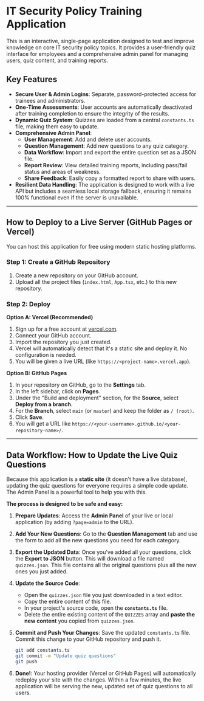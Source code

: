 # IT Security Policy Training Application

This is an interactive, single-page application designed to test and improve knowledge on core IT security policy topics. It provides a user-friendly quiz interface for employees and a comprehensive admin panel for managing users, quiz content, and training reports.

## Key Features

- **Secure User & Admin Logins**: Separate, password-protected access for trainees and administrators.
- **One-Time Assessments**: User accounts are automatically deactivated after training completion to ensure the integrity of the results.
- **Dynamic Quiz System**: Quizzes are loaded from a central `constants.ts` file, making them easy to update.
- **Comprehensive Admin Panel**:
  - **User Management**: Add and delete user accounts.
  - **Question Management**: Add new questions to any quiz category.
  - **Data Workflow**: Import and export the entire question set as a JSON file.
  - **Report Review**: View detailed training reports, including pass/fail status and areas of weakness.
  - **Share Feedback**: Easily copy a formatted report to share with users.
- **Resilient Data Handling**: The application is designed to work with a live API but includes a seamless local storage fallback, ensuring it remains 100% functional even if the server is unavailable.

---

## How to Deploy to a Live Server (GitHub Pages or Vercel)

You can host this application for free using modern static hosting platforms.

### Step 1: Create a GitHub Repository

1.  Create a new repository on your GitHub account.
2.  Upload all the project files (`index.html`, `App.tsx`, etc.) to this new repository.

### Step 2: Deploy

**Option A: Vercel (Recommended)**
1.  Sign up for a free account at [vercel.com](https://vercel.com).
2.  Connect your GitHub account.
3.  Import the repository you just created.
4.  Vercel will automatically detect that it's a static site and deploy it. No configuration is needed.
5.  You will be given a live URL (like `https://<project-name>.vercel.app`).

**Option B: GitHub Pages**
1.  In your repository on GitHub, go to the **Settings** tab.
2.  In the left sidebar, click on **Pages**.
3.  Under the "Build and deployment" section, for the **Source**, select **Deploy from a branch**.
4.  For the **Branch**, select `main` (or `master`) and keep the folder as `/ (root)`.
5.  Click **Save**.
6.  You will get a URL like `https://<your-username>.github.io/<your-repository-name>/`.

---

## Data Workflow: How to Update the Live Quiz Questions

Because this application is a **static site** (it doesn't have a live database), updating the quiz questions for everyone requires a simple code update. The Admin Panel is a powerful tool to help you with this.

**The process is designed to be safe and easy:**

1.  **Prepare Updates**: Access the **Admin Panel** of your live or local application (by adding `?page=admin` to the URL).

2.  **Add Your New Questions**: Go to the **Question Management** tab and use the form to add all the new questions you need for each category.

3.  **Export the Updated Data**: Once you've added all your questions, click the **Export to JSON** button. This will download a file named `quizzes.json`. This file contains all the original questions plus all the new ones you just added.

4.  **Update the Source Code**:
    *   Open the `quizzes.json` file you just downloaded in a text editor.
    *   Copy the entire content of this file.
    *   In your project's source code, open the **`constants.ts`** file.
    *   Delete the entire existing content of the `QUIZZES` array and **paste the new content** you copied from `quizzes.json`.

5.  **Commit and Push Your Changes**: Save the updated `constants.ts` file. Commit this change to your GitHub repository and push it.

    ```bash
    git add constants.ts
    git commit -m "Update quiz questions"
    git push
    ```

6.  **Done!**: Your hosting provider (Vercel or GitHub Pages) will automatically redeploy your site with the changes. Within a few minutes, the live application will be serving the new, updated set of quiz questions to all users.
